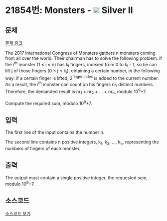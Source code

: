 # 21854번: Monsters - <img src="https://static.solved.ac/tier_small/9.svg" style="height:20px" /> Silver II

<!-- performance -->

<!-- 문제 제출 후 깃허브에 푸시를 했을 때 제출한 코드의 성능이 입력될 공간입니다.-->

<!-- end -->

## 문제

[문제 링크](https://boj.kr/21854)


<p>The 2017 International Congress of Monsters gathers n monsters coming from all over the world. Their chairman has to solve the following problem: if the i<sup>th</sup> monster (1 ≤ i ≤ n) has k<sub>i</sub> fingers, indexed from 0 to k<sub>i</sub> - 1, so he can lift j of those fingers (0 ≤ j ≤ k<sub>i</sub>), obtaining a certain number, in the following way: if a certain finger is lifted, 2<sup>finger index</sup> is added to the current number. As a result, the i<sup>th</sup> monster can count on his fingers nr<sub>i</sub> distinct numbers. Therefore, the demanded result is nr<sub>1</sub> + nr<sub>2</sub> + … + nr<sub>n</sub>, modulo 10<sup>9</sup>+7.</p>

<p>Compute the required sum, modulo 10<sup>9</sup>+7.</p>



## 입력


<p>The first line of the input&nbsp;contains the number n.</p>

<p>The second line contains n positive integers, k<sub>1</sub>, k<sub>2</sub>, …, k<sub>n</sub>, representing the numbers of fingers of each monster.</p>



## 출력


<p>The output must contain a single positive integer, the requested sum, modulo 10<sup>9</sup>+7.</p>



## 소스코드

[소스코드 보기](Monsters.cpp)